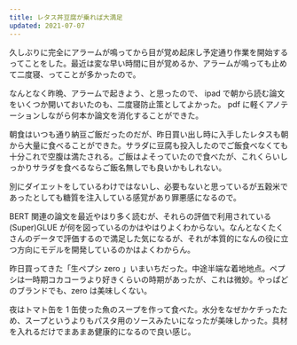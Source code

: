 ```yaml
---
title: レタス丼豆腐が乗れば大満足
updated: 2021-07-07
---
```


久しぶりに完全にアラームが鳴ってから目が覚め起床し予定通り作業を開始するってことをした。最近は変な早い時間に目が覚めるか、アラームが鳴っても止めて二度寝、ってことが多かったので。

なんとなく昨晩、アラームで起きよう、と思ったので、 ipad で朝から読む論文をいくつか開いておいたのも、二度寝防止策としてよかった。
pdf に軽くアノテーションしながら何本か論文を消化することができた。

朝食はいつも通り納豆ご飯だったのだが、昨日買い出し時に入手したレタスも朝から大量に食べることができた。サラダに豆腐も投入したのでご飯食べなくても十分これで空腹は満たされる。ご飯はよそっていたので食べたが、これくらいしっかりサラダを食べるならご飯名無しでも良いかもしれない。

別にダイエットをしているわけではないし、必要もないと思っているが五穀米であったとしても糖質を注入している感覚があり罪悪感になるので。

BERT 関連の論文を最近やはり多く読むが、それらの評価で利用されている (Super)GLUE が何を図っているのかはやはりよくわからない。なんとなくたくさんのデータで評価するので満足した気になるが、それが本質的になんの役に立つ方向にモデルを開発しているのかはよくわからん。

昨日買ってきた「生ペプシ zero 」いまいちだった。中途半端な着地地点。ペプシは一時期コカコーラより好きくらいの時期があったが、これは微妙。やっぱどのブランドでも、zero は美味しくない。

夜はトマト缶を 1 缶使った魚のスープを作って食べた。水分をなぜかケチったため、スープというよりもパスタ用のソースみたいになったが美味しかった。具材を入れるだけでまあまあ健康的になるので良い感じ。
